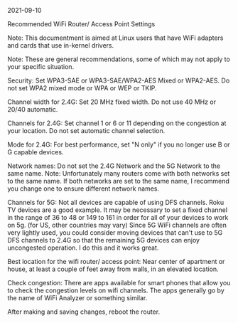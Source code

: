 2021-09-10

Recommended WiFi Router/ Access Point Settings

Note: This documentment is aimed at Linux users that have WiFi adapters and cards that use in-kernel drivers.

Note: These are general recommendations, some of which may not apply to your specific situation.

Security: Set WPA3-SAE or WPA3-SAE/WPA2-AES Mixed or WPA2-AES. Do not set WPA2 mixed mode or WPA or WEP or TKIP.

Channel width for 2.4G: Set 20 MHz fixed width. Do not use 40 MHz or 20/40 automatic.

Channels for 2.4G: Set channel 1 or 6 or 11 depending on the congestion at your location. Do not set automatic channel selection.

Mode for 2.4G: For best performance, set "N only" if you no longer use B or G capable devices.

Network names: Do not set the 2.4G Network and the 5G Network to the same name. Note: Unfortunately many routers come with both networks set to the same name. If both networks are set to the same name, I recommend you change one to ensure different network names.

Channels for 5G: Not all devices are capable of using DFS channels. Roku TV devices are a good example. It may be necessary to set a fixed channel in the range of 36 to 48 or 149 to 161 in order for all of your devices to work on 5g. (for US, other countries may vary)  Since 5G WiFi channels are often very lightly used, you could consider moving devices that can't use to 5G DFS channels to 2.4G so that the remaining 5G devices can enjoy uncongested operation. I do this and it works great.

Best location for the wifi router/ access point: Near center of apartment or house, at least a couple of feet away from walls, in an elevated location.

Check congestion: There are apps available for smart phones that allow you to check the congestion levels on wifi channels. The apps generally go by the name of WiFi Analyzer or something similar.

After making and saving changes, reboot the router.
